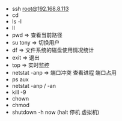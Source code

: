 + ssh root@192.168.8.113
+ cd
+ ls -l
+ ll
+ pwd            => 查看当前路径
+ su tony        => 切换用户
+ df             => 文件系统的磁盘使用情况统计
+ exit           => 退出
+ top            => 实时监控
+ netstat -anp   => 端口冲突 查看进程 端口占用 
+ ps aux
+ netstat -anp / -an
+ kill -9
+ chown
+ chmod
+ shutdown -h now (halt 停机 虚拟机)